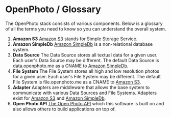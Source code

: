 OpenPhoto / Glossary
=======================


The OpenPhoto stack consists of various components. Below is a glossary of all the terms you need to know so you can understand the overall system.

1.  **Amazon S3**
    [Amazon S3][s3] stands for Simple Storage Service.
1.  **Amazon SimpleDb**
    [Amazon SimpleDb][simpledb] is a non-relational database system.
1.  **Data Source**
    The Data Source stores all textual data for a given user. Each user's Data Source may be different. The default Data Source is data.openphoto.me as a CNAME to [Amazon SimpleDb][simpledb].
1.  **File System**
    The File System stores all high and low resolution photos for a given user. Each user's File System may be different. The default File System is file.openphoto.me as a CNAME to [Amazon S3][s3].
1.  **Adapter**
    Adapters are middleware that allows the base system to communicate with various Data Sources and File Systems. Adapters exist for [Amazon S3][s3] and [Amazon SimpleDb][simpledb].
1.  **Open Photo API**
    [The Open Photo API][openphotoapi] which this software is built on and also allows others to build applications on top of.


[openphotoapi]: documentation/api
[aws]: http://aws.amazon.com/
[s3]: http://aws.amazon.com/s3/
[simpledb]: http://aws.amazon.com/simpledb/
